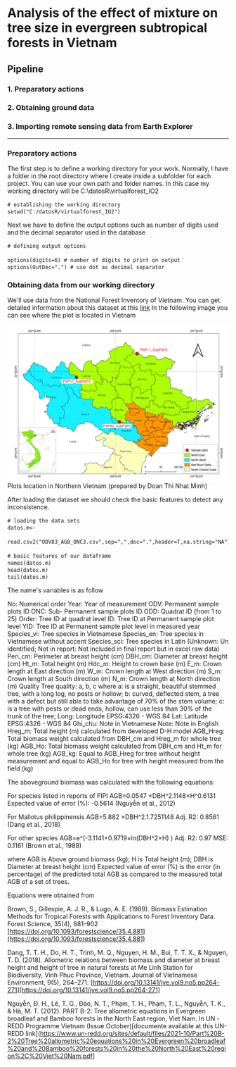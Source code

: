 # Analysis of the effect of mixture on tree size in evergreen subtropical forests in Vietnam
## Pipeline
### 1. Preparatory actions
### 2. Obtaining ground data
### 3. Importing remote sensing data from Earth Explorer

---------------------


### Preparatory actions
The first step is to define a working directory for your work. Normally, I have a folder in the root directory where I create inside a subfolder for each project.
You can use your own path and folder names. In this case my working directory will be C:\datosR\virtualforest_IO2

```{r, setup, include=FALSE}
# establishing the working directory 
setwd("C:/datosR/virtualforest_IO2")
```

Next we have to define the output options such as number of digits used and the decimal separator used in the database

```{r, setup, include=FALSE}
# defining output options

options(digits=6) # number of digits to print on output 
options(OutDec=".") # use dot as decimal separator
```
### Obtaining data from our working directory
We'll use data from the National Forest Inventory of Vietnam. You can get detailed information about this dataset at this [link](https://github.com/Felipe-Bravo/VirtualForests-IO2/blob/master/EvergreenBroadleave_northernVietnam-dataDescription.md)
In the following image you can see where the plot is located in Vietnam

<img src="https://github.com/Felipe-Bravo/VirtualForests-IO2/blob/master/images/Map_3SubPSP.png" style="display: block; margin: auto;" />
Plots location in Northern Vietnam (prepared by Doan Thi Nhat Minh)

After loading the dataset we should check the basic features to detect any inconsistence.
```{r, setup, include=FALSE}
# loading the data sets 
datos.m<- 
  read.csv2("ODV83_AGB_ONC3.csv",sep=",",dec=".",header=T,na.string="NA")

# basic features of our dataframe
names(datos.m)
head(datos.m)
tail(datos.m)
```
The name's variables is as follow

No:	Numerical order
Year:	Year of measurement
ODV:	Permanent sample plots ID
ONC:	Sub- Permanent sample plots ID
ODD:	Quadrat ID (from 1 to 25)
Order:	Tree ID at quadrat level
ID:	Tree ID at Permanent sample plot level
YID:	Tree ID at Permanent sample plot level in measured year
Species_vi:	Tree species in Vietnamese
Species_en:	Tree species in Vietnamese without accent
Species_sci:	Tree species in Latin (Unknown: Un identified; Not in report: Not included in final report but in excel raw data)
Peri_cm:	Perimeter at breast height (cm)
DBH_cm:	Diameter at breast height (cm)
Ht_m:	Total height (m)
Hdc_m:	Height to crown base (m)
E_m:	Crown length at East direction (m)
W_m:	Crown length at West direction (m)
S_m:	Crown length at South direction (m)
N_m:	Crown length at North direction (m)
Quality	Tree quality: a, b, c where
  a: is a straight, beautiful stemmed tree, with a long log, no pests or hollow;
  b: curved, deflected stem, a tree with a defect but still able to take advantage of 70% of the stem volume;
  c: is a tree with pests or dead ends, hollow, can use less than 30% of the trunk of the tree;
Long:	Longitude EPSG:4326 - WGS 84
Lat:	Latitude EPSG:4326 - WGS 84
Ghi_chu:	Note in Vietnamese 
Note:	Note in English
Hreg_m:	Total height (m) calculated from developed D-H model 
AGB_Hreg:	Total biomass weight calculated from DBH_cm and Hreg_m for whole tree (kg)
AGB_Ho:	Total biomass weight calculated from DBH_cm and Ht_m for whole tree (kg)
AGB_kg:	Equal to AGB_Hreg for tree without height measurement and equal to AGB_Ho for tree with height measured from the field (kg)

The aboveground biomass was calculated with the following equations:


For species listed in reports of FIPI
AGB=0.0547 ×DBH^2.1148×H^0.6131			Expected value of error (%): -0.5614	(Nguyễn et al., 2012)

For Mallotus philippinensis 
AGB=5.882 ×DBH^2.1.7251148	Adj. R2: 0.8561			(Dang et al., 2018)

For other species
AGB=e^(-3.1141+0.9719×ln⁡(DBH^2×H) )	Adj. R2: 0.97	MSE: 0.1161		(Brown et al., 1989)

where AGB is Above ground biomass (kg); H is Total height (m); DBH is Diameter at breast height (cm)
Expected value of error (%) is the error (in percentage) of the predicted total AGB as compared to the measured total AGB of a set of trees.

Equations were obtained from

Brown, S., Gillespie, A. J. R., & Lugo, A. E. (1989). Biomass Estimation Methods for Tropical Forests with Applications to Forest Inventory Data. Forest Science, 35(4), 881–902 [https://doi.org/10.1093/forestscience/35.4.881](https://doi.org/10.1093/forestscience/35.4.881)

Dang, T. T. H., Do, H. T., Trinh, M. Q., Nguyen, H. M., Bui, T. T. X., & Nguyen, T. D. (2018). Allometric relations between biomass and diameter at breast height and height of tree in natural forests at Me Linh Station for Biodiversity, Vinh Phuc Province, Vietnam. Journal of Vietnamese Environment, 9(5), 264–271. [https://doi.org/10.13141/jve.vol9.no5.pp264-271](https://doi.org/10.13141/jve.vol9.no5.pp264-271)

Nguyễn, Đ. H., Lê, T. G., Đào, N. T., Phạm, T. H., Phạm, T. L., Nguyễn, T. K., & Hà, M. T. (2012). PART B-2: Tree allometric equations in Evergreen broadleaf and Bamboo forests in the North East region, Viet Nam. In UN -REDD Programme Vietnam (Issue October)[documente available at this UN-REDD link](https://www.un-redd.org/sites/default/files/2021-10/Part%20B-2%20Tree%20allometric%20equations%20in%20Evergreen%20broadleaf%20and%20Bamboo%20forests%20in%20the%20North%20East%20region%2C%20Viet%20Nam.pdf]








